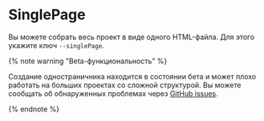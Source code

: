 # SinglePage

Вы можете собрать весь проект в виде одного HTML-файла. Для этого укажите ключ `--singlePage`.

{% note warning "Beta-функциональность" %}

Создание одностраничника находится в состоянии бета и может плохо работать на больших проектах со сложной структурой. Вы можете сообщать об обнаруженных проблемах через [GitHub issues](https://github.com/yandex-cloud/yfm-docs/issues).

{% endnote %}